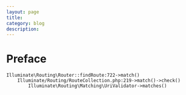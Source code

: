 ```yaml
---
layout: page
title:	
category: blog
description: 
---
```

# Preface

	Illuminate\Routing\Router::findRoute:722->match()
		Illuminate/Routing/RouteCollection.php:219->match()->check()
			Illuminate\Routing\Matching\UriValidator->matches()

